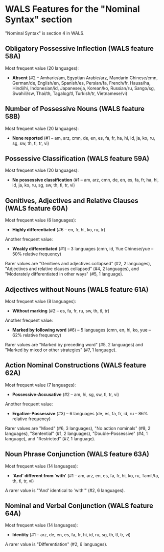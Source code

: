 # WALS Features for the "Nominal Syntax" section

"Nominal Syntax" is section 4 in WALS.

## Obligatory Possessive Inflection (WALS feature 58A)

Most frequent value (20 languages):

* **Absent** (#2 – Amharic/am, Egyptian Arabic/arz, Mandarin Chinese/cmn, German/de, English/en, Spanish/es, Persian/fa, French/fr, Hausa/ha, Hindi/hi, Indonesian/id, Japanese/ja, Korean/ko, Russian/ru, Sango/sg, Swahili/sw, Thai/th, Tagalog/tl, Turkish/tr, Vietnamese/vi)

## Number of Possessive Nouns (WALS feature 58B)

Most frequent value (20 languages):

* **None reported** (#1 – am, arz, cmn, de, en, es, fa, fr, ha, hi, id, ja, ko, ru, sg, sw, th, tl, tr, vi)

## Possessive Classification (WALS feature 59A)

Most frequent value (20 languages):

* **No possessive classification** (#1 – am, arz, cmn, de, en, es, fa, fr, ha, hi, id, ja, ko, ru, sg, sw, th, tl, tr, vi)

## Genitives, Adjectives and Relative Clauses (WALS feature 60A)

Most frequent value (6 languages):

* **Highly differentiated** (#6 – en, fr, hi, ko, ru, tr)

Another frequent value:

* **Weakly differentiated** (#1) – 3 languages (cmn, id, Yue Chinese/yue – 50% relative frequency)

Rarer values are "Genitives and adjectives collapsed" (#2, 2 languages), "Adjectives and relative clauses collapsed" (#4, 2 languages), and "Moderately differentiated in other ways" (#5, 1 language).

## Adjectives without Nouns (WALS feature 61A)

Most frequent value (8 languages):

* **Without marking** (#2 – es, fa, fr, ru, sw, th, tl, tr)

Another frequent value:

* **Marked by following word** (#6) – 5 languages (cmn, en, hi, ko, yue – 62% relative frequency)

Rarer values are "Marked by preceding word" (#5, 2 languages) and "Marked by mixed or other strategies" (#7, 1 language).

## Action Nominal Constructions (WALS feature 62A)

Most frequent value (7 languages):

* **Possessive-Accusative** (#2 – am, hi, sg, sw, tl, tr, vi)

Another frequent value:

* **Ergative-Possessive** (#3) – 6 languages (de, es, fa, fr, id, ru – 86% relative frequency)

Rarer values are "Mixed" (#6, 3 languages), "No action nominals" (#8, 2 languages), "Sentential" (#1, 2 languages), "Double-Possessive" (#4, 1 language), and "Restricted" (#7, 1 language).

## Noun Phrase Conjunction (WALS feature 63A)

Most frequent value (14 languages):

* **'And' different from 'with'** (#1 – am, arz, en, es, fa, fr, hi, ko, ru, Tamil/ta, th, tl, tr, vi)

A rarer value is "'And' identical to 'with'" (#2, 6 languages).

## Nominal and Verbal Conjunction (WALS feature 64A)

Most frequent value (14 languages):

* **Identity** (#1 – arz, de, en, es, fa, fr, hi, id, ru, sg, th, tl, tr, vi)

A rarer value is "Differentiation" (#2, 6 languages).
